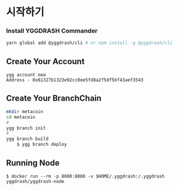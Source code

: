 # 시작하기

### Install YGGDRASH Commander
```bash
yarn global add @yggdrash/cli # or npm install -g @yggdrash/cli
```

## Create Your Account

    ygg account new
    Address - 0x61327b1323e92cc0ee5fd8a2f5df5bf43aef3543

## Create Your BranchChain
```bash
mkdir metacoin
cd metacoin
#
ygg branch init
#
ygg branch build
    $ ygg branch deploy
```    

## Running Node

    $ docker run --rm -p 8080:8080 -v $HOME/.yggdrash:/.yggdrash yggdrash/yggdrash-node